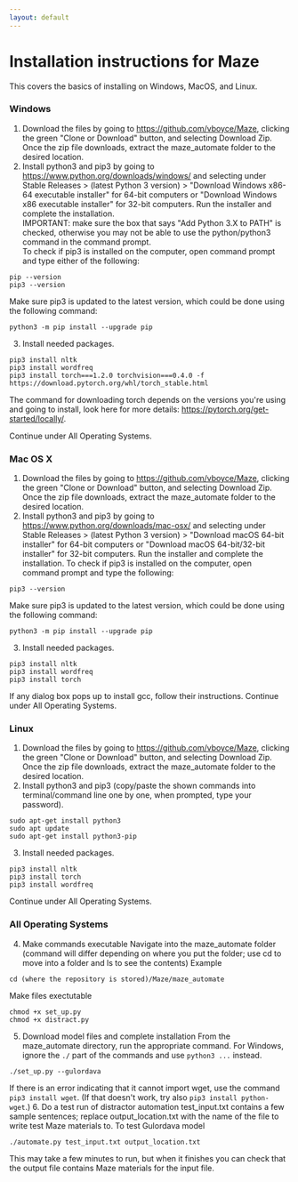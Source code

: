 ```yaml
---
layout: default
---
```


# Installation instructions for Maze

This covers the basics of installing on Windows, MacOS, and Linux.

### Windows
1. Download the files by going to <https://github.com/vboyce/Maze>, clicking the green "Clone or Download" button, and selecting Download Zip. Once the zip file downloads, extract the maze_automate folder to the desired location. 
2. Install python3 and pip3 by going to <https://www.python.org/downloads/windows/> and selecting under Stable Releases > (latest Python 3 version) > "Download Windows x86-64 executable installer" for 64-bit computers or "Download Windows x86 executable installer" for 32-bit computers. Run the installer and complete the installation.  
IMPORTANT: make sure the box that says "Add Python 3.X to PATH" is checked, otherwise you may not be able to use the python/python3 command in the command prompt.  
To check if pip3 is installed on the computer, open command prompt and type either of the following:
 ```
 pip --version
 pip3 --version
 ```
 Make sure pip3 is updated to the latest version, which could be done using the following command:
 ```
 python3 -m pip install --upgrade pip
 ```
3. Install needed packages. 
```
pip3 install nltk
pip3 install wordfreq
pip3 install torch===1.2.0 torchvision===0.4.0 -f https://download.pytorch.org/whl/torch_stable.html
```
The command for downloading torch depends on the versions you're using and going to install, look here for more details: <https://pytorch.org/get-started/locally/>.

Continue under All Operating Systems.
### Mac OS X
1. Download the files by going to <https://github.com/vboyce/Maze>, clicking the green "Clone or Download" button, and selecting Download Zip. Once the zip file downloads, extract the maze_automate folder to the desired location. 
2. Install python3 and pip3 by going to <https://www.python.org/downloads/mac-osx/> and selecting under Stable Releases > (latest Python 3 version) > "Download macOS 64-bit installer" for 64-bit computers or "Download macOS 64-bit/32-bit installer" for 32-bit computers. Run the installer and complete the installation.
To check if pip3 is installed on the computer, open command prompt and type the following:
```
pip3 --version
```
Make sure pip3 is updated to the latest version, which could be done using the following command:
```
python3 -m pip install --upgrade pip
```
3. Install needed packages.
```
pip3 install nltk
pip3 install wordfreq
pip3 install torch
```
If any dialog box pops up to install gcc, follow their instructions.
Continue under All Operating Systems.

### Linux
1. Download the files by going to <https://github.com/vboyce/Maze>, clicking the green "Clone or Download" button, and selecting Download Zip. Once the zip file downloads, extract the maze_automate folder to the desired location. 
2. Install python3 and pip3 (copy/paste the shown commands into terminal/command line one by one, when prompted, type your password). 
```
sudo apt-get install python3
sudo apt update
sudo apt-get install python3-pip
```
3. Install needed packages.
```
pip3 install nltk
pip3 install torch
pip3 install wordfreq
```
Continue under All Operating Systems.

### All Operating Systems

4. Make commands executable
Navigate into the maze_automate folder (command will differ depending on where you put the folder; use cd to move into a folder and ls to see the contents)
Example
```
cd (where the repository is stored)/Maze/maze_automate
```
Make files exectutable
```
chmod +x set_up.py
chmod +x distract.py
```
5. Download model files and complete installation
From the maze_automate directory, run the appropriate command. For Windows, ignore the ```./``` part of the commands and use ```python3 ...``` instead.
```
./set_up.py --gulordava
```
If there is an error indicating that it cannot import wget, use the command ```pip3 install wget```. (If that doesn't work, try also ```pip3 install python-wget```.)
6. Do a test run of distractor automation
test_input.txt contains a few sample sentences; replace output_location.txt with the name of the file to write test Maze materials to. 
To test Gulordava model
```
./automate.py test_input.txt output_location.txt
```
This may take a few minutes to run, but when it finishes you can check that the output file contains Maze materials for the input file.
